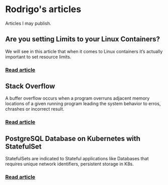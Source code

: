 # Rodrigo's articles

Articles I may publish.

## Are you setting Limits to your Linux Containers?

We will see in this article that when it comes to Linux containers it’s actually important to set resource limits.
### [Read article](https://tavaresrodrigo.github.io/settingLimitsToContainers/)

## Stack Overflow

A buffer overflow occurs when a program overruns adjacent memory locations of a given running program leading the system behavior to erros, chrashes or incorrect result.
### [Read article](https://tavaresrodrigo.github.io/StackOverflow/)

## PostgreSQL Database on Kubernetes with StatefulSet 

StatefulSets are indicated to Stateful applications like Databases that requires unique network identifiers, persistent storage in K8s.
### [Read article](https://tavaresrodrigo.github.io/postgresql/)
